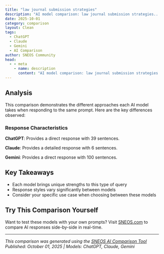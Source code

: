 ```yaml
---
title: "law journal submission strategies"
description: "AI model comparison: law journal submission strategies..."
date: 2025-10-01
category: comparison
layout: Clean
tags:
  - ChatGPT
  - Claude
  - Gemini
  - AI Comparison
author: SNEOS Community
head:
  - - meta
    - name: description
      content: "AI model comparison: law journal submission strategies..."
---
```


<ChatComparison
  title="law journal submission strategies"
  prompt="law journal submission strategies"
  :responses='{"ChatGPT": "Certainly! Successfully submitting an article to a law journal involves careful planning, thorough preparation, and strategic targeting. Here are some key strategies to enhance your chances of getting your law article published:\n\n### 1. **Choose the Right Journal**\n- **Match your topic:** Identify journals that focus on your area of law or interdisciplinary fields relevant to your article.\n- **Reputation and audience:** Consider the journal\u2019s prestige and readership\u2014top-tier journals usually have higher standards and lower acceptance rates.\n- **Submission guidelines:** Review the journal\u2019s submission requirements carefully (format, citation style, length, etc.).\n\n### 2. **Research the Journal\u2019s Focus and Style**\n- **Read recent issues:** Understand the type of articles or notes they publish, the tone, and style.\n- **Tailor your writing:** Adjust your manuscript to align with the journal\u2019s preferences and scholarly dialogue.\n\n### 3. **Prepare a Strong Manuscript**\n- **Originality:** Ensure your article provides a novel contribution or a unique perspective.\n- **Clarity and precision:** Write clearly, avoid jargon where possible, and make your arguments compelling.\n- **Structure:** Use a logical structure with a clear thesis, well-organized sections, and strong conclusions.\n- **Proper citation:** Use correct legal citation formats (e.g., Bluebook) meticulously.\n\n### 4. **Engage in Peer Review \u0026 Get Feedback**\n- **Internal review:** Ask colleagues, mentors, or professors to review your draft and provide constructive feedback.\n- **Revise thoroughly:** Address critiques and improve readability and argumentation.\n\n### 5. **Craft a Professional Submission Package**\n- **Abstract:** Write a concise, engaging abstract summarizing your article\u2019s main points.\n- **Cover letter:** Prepare a brief cover letter explaining why your article fits the journal and highlighting its contribution.\n- **Follow instructions:** Include all required documents and format your files correctly.\n\n### 6. **Consider Multiple Submission Opportunities**\n- **Simultaneous submission policy:** Check if the journal allows simultaneous submissions. Most law journals require exclusive submission.\n- **Submission order:** Prioritize journals based on the fit and prestige; if rejected, move to the next best journal promptly.\n\n### 7. **Be Patient and Professional**\n- **Response time:** Expect the review process to take weeks or months.\n- **Professional communication:** Be polite and professional in all correspondence, even in case of a rejection.\n- **Use rejection constructively:** Revise your article based on feedback and try submitting elsewhere.\n\n### 8. **Use Online Submission Portals Carefully**\n- **Familiarize yourself:** Follow instructions carefully for online portals like Scholastica, ExpressO, or the journal\u2019s own system.\n- **Keep records:** Save confirmation emails and submission files for reference.\n\n### 9. **Stay Updated on Calls for Papers**\n- Keep an eye on special issues, symposia, or calls for papers that match your article topic, which can increase your chance of acceptance.\n\n---\n\nIf you want, I can also provide examples of a cover letter or tips for adapting your article for different journals. Just let me know!", "Claude": "# Law Journal Submission Strategies\n\n## Understanding the Law Review Landscape\n\n### Tier System\n- **Top 14 (\u0022T14\u0022)**: Harvard, Yale, Stanford, etc.\n- **Regional/Specialized**: Focus on specific practice areas\n- **Student vs. Peer-Reviewed**: Different submission processes\n- **Open Access vs. Traditional**: Consider publication goals\n\n## Pre-Submission Preparation\n\n### Article Quality\n- **Original contribution** to legal scholarship\n- **Clear thesis** and strong argumentation\n- **Comprehensive research** and proper citations (Bluebook format)\n- **Professional editing** and proofreading\n- **Appropriate length** (typically 15,000-25,000 words)\n\n### Target Selection\n- Research journal **submission guidelines** carefully\n- Match your topic to journal\u0027s **focus areas**\n- Consider **author guidelines** (some prefer established scholars)\n- Review recent issues for **tone and style**\n\n## Timing Strategy\n\n### Submission Windows\n- **Primary cycle**: August-October (most competitive)\n- **Secondary cycle**: January-March\n- **Rolling submissions**: Year-round for some journals\n\n### Strategic Timing\n- Submit early in cycles when possible\n- Avoid major holidays and exam periods\n- Consider journal production schedules\n\n## Submission Tactics\n\n### Simultaneous Submissions\n- **Allowed** by most law reviews (unlike other academic fields)\n- Use services like **Scholastica** or **ExpressO**\n- Track all submissions carefully\n- Respond promptly to offers\n\n### Tiered Approach\n1. **First tier**: Submit to dream journals\n2. **Second tier**: Realistic targets after 2-3 weeks\n3. **Third tier**: Safety options after 4-6 weeks\n\n## Cover Letter Best Practices\n\n### Essential Elements\n- Brief **author bio** and credentials\n- **One-paragraph summary** of the article\n- Why this piece **fits their journal**\n- **Word count** and any special considerations\n\n### What to Avoid\n- Excessive length\n- Overselling the piece\n- Generic, non-tailored content\n\n## Leveraging Acceptances\n\n### Negotiation Strategy\n- **Don\u0027t immediately accept** first offer\n- **Expedite requests** to higher-tier journals\n- Be professional and honest about timing\n- Have realistic expectations\n\n### Expedite Etiquette\n- Only expedite to journals where you\u0027d seriously consider publishing\n- Give reasonable deadlines (typically 1-2 weeks)\n- Be prepared to make a decision quickly\n\n## Alternative Strategies\n\n### Symposiums and Special Issues\n- Often have **higher acceptance rates**\n- Provide **networking opportunities**\n- May offer **faster publication**\n- Check academic conference connections\n\n### Online and Newer Journals\n- **Faster publication** timelines\n- **Greater accessibility** through digital platforms\n- **Less competition** than established journals\n- May offer **innovative formats**\n\n## Common Mistakes to Avoid\n\n### Submission Errors\n- Ignoring formatting requirements\n- Missing deadlines or submission windows\n- Poor citation format\n- Inadequate proofreading\n\n### Strategic Mistakes\n- Not researching journal fit\n- Waiting too long between submission tiers\n- Burning bridges with unprofessional communication\n- Having unrealistic expectations\n\n## Post-Submission Management\n\n### Tracking Systems\n- Maintain spreadsheet with dates, responses, and deadlines\n- Set calendar reminders for follow-ups\n- Keep copies of all correspondence\n\n### Professional Communication\n- Respond promptly to all journal communications\n- Be gracious whether accepting or declining\n- Maintain relationships for future submissions\n\n## Special Considerations\n\n### For New Scholars\n- Consider **student notes** or **shorter pieces** first\n- Seek **mentorship** from experienced academics\n- Start with **regional** or **specialized** journals\n- Build **publication record** gradually\n\n### For Practitioners\n- Emphasize **practical experience** and **real-world insights**\n- Consider **practitioner-focused** journals\n- Highlight **novel legal developments** or **case studies**\n\n## Technology Tools\n\n### Submission Platforms\n- **Scholastica**: Streamlined submission process\n- **ExpressO**: Widely used by law reviews\n- **Journal websites**: Direct submission portals\n\n### Research Tools\n- **Washington \u0026 Lee Law Journal Rankings**\n- **Google Scholar** for citation tracking\n- **HeinOnline** for journal research\n\n## Success Metrics\n\n### Realistic Expectations\n- Even strong articles face **high rejection rates**\n- **Placement** matters more than speed\n- **Building", "Gemini": "Submitting to law journals can be a daunting process, but with a strategic approach, you can significantly increase your chances of publication. Here\u0027s a breakdown of key strategies:\n\n**I. Pre-Submission: Crafting a Strong Article**\n\n* **1. Thorough Research:**\n * **Master the existing literature:** Conduct a comprehensive literature review. Understand the current state of the debate, identify gaps, and position your argument within the broader scholarly context.\n * **Accurate citations:** Double and triple-check your citations. Incorrect or missing citations are a major red flag for editors. Use Bluebook (or ALWD Citation Manual) meticulously.\n * **Synthesize, don\u0027t just summarize:** Go beyond simply reporting what others have said. Analyze, critique, and build upon existing scholarship.\n\n* **2. Develop a Novel and Significant Argument:**\n * **Originality is key:** Editors look for fresh perspectives and innovative solutions to legal problems. Avoid rehashing well-trodden ground.\n * **Practical implications:** If possible, connect your analysis to real-world issues and offer concrete recommendations for reform or policy changes.\n * **Clarity and Focus:** Make your central argument clear, concise, and easy to understand. Avoid jargon and overly complex language.\n\n* **3. Structure and Writing:**\n * **Logical organization:** Follow a clear and logical structure (e.g., Introduction, Background, Analysis, Conclusion). Use headings and subheadings to guide the reader.\n * **Strong introduction and conclusion:** The introduction should grab the reader\u0027s attention, clearly state your thesis, and preview your main arguments. The conclusion should summarize your key findings and offer final thoughts.\n * **Precise and persuasive language:** Use clear, concise, and persuasive language. Avoid ambiguity and weak arguments. Support your claims with evidence and reasoning.\n * **Proofread meticulously:** Ensure your article is free of grammatical errors, typos, and stylistic inconsistencies. Have someone else proofread it as well.\n\n* **4. Abstract and Keywords:**\n * **Compelling Abstract:** Write a concise and compelling abstract that accurately summarizes your article\u0027s main points, argument, and contributions. This is often the first thing editors will read.\n * **Relevant Keywords:** Choose keywords that accurately reflect the content of your article and will help editors find it during the submission process.\n\n**II. Selecting Journals and Submission Process**\n\n* **5. Research Journals:**\n * **Target journals that align with your topic:** Identify journals that publish articles in your area of law. Review past issues to get a sense of their scope and editorial preferences.\n * **Consider journal prestige and reach:** Understand the journal\u0027s ranking, circulation, and audience. Top-tier journals are more competitive, but publication there can significantly boost your career. Also consider journals focused on particular legal communities and practitioner-focused publications.\n * **Understand journal turnaround times:** Some journals respond quickly, while others take months. This can affect your submission strategy.\n\n* **6. Tailor Your Submission:**\n * **Review journal guidelines:** Carefully read and follow the journal\u0027s submission guidelines. This includes formatting requirements, word limits, citation style, and submission procedures. Failure to follow guidelines is grounds for immediate rejection.\n * **Write a compelling cover letter:** Introduce yourself, summarize your article\u0027s main argument and contributions, and explain why it would be a good fit for the journal\u0027s readership. Address the letter to the specific editor-in-chief, if possible. Highlight any particularly novel or impactful aspects of your work.\n * **Consider a prior contact:** If you have a connection to a journal editor or a faculty member who might know an editor, consider reaching out to them before submitting. This is usually informal \u2013 a brief email asking if they think the topic would be of interest.\n\n* **7. Simultaneous Submissions:**\n * **Understand the rules:** Most journals allow simultaneous submissions. However, you must notify the journal immediately if your article is accepted elsewhere.\n * **Track your submissions:** Keep a record of where you submitted your article and when.\n * **Prioritize journals:** Consider submitting to a range of journals, from top-tier to more specialized or regional ones.\n\n* **8. The Cold Email (Approach with Caution):**\n * Sending emails to individual editors *can* be effective, but it\u0027s essential to do it right. Do **not** simply copy-paste your cover letter.\n * Instead, identify a handful of journals *perfectly* aligned with your work. Read a few recent issues to get a feel for their tone and preferences.\n * Write a very brief, personalized email explaining *why* your article is a good fit for *that specific journal*. Mention a recent article in the journal that relates to your work. This shows you\u0027ve done your homework.\n * Attach the abstract. Do **not** attach the full article unless invited to.\n * This tactic is best used when you have a particularly unique or timely piece that you think might get lost in the general submission pile.\n\n**III. Post-Submission: Handling Responses and Revisions**\n\n* **9. Patience and Professionalism:**\n * **Be patient:** Law review review times can be lengthy. Avoid contacting the journal to inquire about the status of your submission unless a significant amount of time has passed.\n * **Respond promptly and professionally:** If you receive a request for revisions, respond promptly and professionally. Thank the editors for their feedback and address all of their concerns.\n\n* **10. Responding to Feedback and Revisions:**\n * **Thoroughly address all comments:** Carefully consider all of the editors\u0027 comments and make revisions accordingly.\n * **Explain your reasoning:** If you disagree with a comment, politely explain your reasoning. Provide evidence to support your position.\n * **Track your changes:** Use track changes to show the editors how you have revised your article.\n * **Proofread again:** After making revisions, proofread your article again to ensure that it is free of errors.\n\n* **11. Negotiating Offers (If Applicable):**\n * **Be aware of deadlines:** When you receive an offer, understand the journal\u0027s deadline for acceptance.\n * **Contact other journals:** If you have submitted to other journals, contact them to inform them of your offer and request expedited review. This is best done through a formal letter, not a mass email.\n * **Consider your options carefully:** Weigh the pros and cons of each journal before making a decision.\n\n**IV. General Tips for Success:**\n\n* **Start early:** Begin working on your article well in advance of the submission deadline.\n* **Get feedback:** Share your article with colleagues, mentors, or writing groups for feedback. Incorporate their suggestions into your revisions.\n* **Stay up-to-date:** Keep abreast of current legal developments and trends.\n* **Persistence pays off:** Don\u0027t be discouraged by rejections. Keep submitting and refining your work.\n* **Network:** Attend legal conferences and workshops to meet other scholars and editors.\n\n**Common Mistakes to Avoid:**\n\n* **Failing to follow submission guidelines.**\n* **Submitting a poorly written or researched article.**\n* **Making grammatical errors or typos.**\n* **Ignoring editor feedback.**\n* **Being unprofessional or impatient.**\n* **Submitting to journals that are not a good fit for your topic.**\n* **Plagiarism (intentional or unintentional).**\n\nBy following these strategies, you can significantly increase your chances of publishing your work in a law journal and contributing to the legal field. Good luck!\n"}' 
  published-date="22:41"
/>

## Analysis

This comparison demonstrates the different approaches each AI model takes when responding to the same prompt. Here are the key differences observed:

### Response Characteristics

**ChatGPT**: Provides a direct response with 39 sentences. 

**Claude**: Provides a detailed response with 6 sentences. 

**Gemini**: Provides a direct response with 100 sentences. 

## Key Takeaways

- Each model brings unique strengths to this type of query
- Response styles vary significantly between models
- Consider your specific use case when choosing between these models

## Try This Comparison Yourself

Want to test these models with your own prompts? Visit [SNEOS.com](https://sneos.com) to compare AI responses side-by-side in real-time.

---

*This comparison was generated using the [SNEOS AI Comparison Tool](https://sneos.com)*
*Published: October 01, 2025 | Models: ChatGPT, Claude, Gemini*
